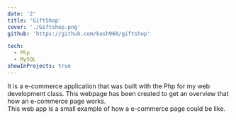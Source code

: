 ```yaml
---
date: '2'
title: 'GiftShop'
cover: './Giftshop.png'
github: 'https://github.com/kush960/giftshop'

tech:
  - Php
  - MySQL
showInProjects: true
---
```


It is a e-commerce application that was built with the Php for my web development class. This webpage has been created to get an overview that how an e-commerce page works.<br/>
This web app is a small example of how a e-commerce page could be like.
